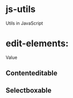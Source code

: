 # js-utils
Utils in JavaScript

# edit-elements:

<div data-domain="xxx">Value</div>
<script type="module">
    (new Contenteditable("/update"))
      .setDomain("xxx")
      .setCSRFToken(csrf)
      .fire();
</script>


## Contenteditable

## Selectboxable
